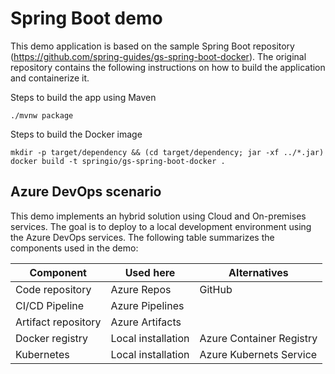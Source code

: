 # Spring Boot demo

This demo application is based on the sample Spring Boot repository (https://github.com/spring-guides/gs-spring-boot-docker). The original repository contains the following instructions on how to build the application and containerize it.

Steps to build the app using Maven
```
./mvnw package
```
Steps to build the Docker image
```
mkdir -p target/dependency && (cd target/dependency; jar -xf ../*.jar)
docker build -t springio/gs-spring-boot-docker .
```

## Azure DevOps scenario
This demo implements an hybrid solution using Cloud and On-premises services. The goal is to deploy to a local development environment using the Azure DevOps services. The following table summarizes the components used in the demo:

| Component | Used here | Alternatives |
| --- | --- | --- |
| Code repository | Azure Repos | GitHub |
| CI/CD Pipeline | Azure Pipelines | |
| Artifact repository | Azure Artifacts | |
| Docker registry | Local installation | Azure Container Registry |
| Kubernetes | Local installation | Azure Kubernets Service |
